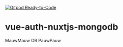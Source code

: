 [![Gitpod Ready-to-Code](https://img.shields.io/badge/Gitpod-Ready--to--Code-blue?logo=gitpod)](https://gitpod.io/#https://github.com/DirtyyDogg/vue-auth-nuxtjs-mongodb) 


# vue-auth-nuxtjs-mongodb
MauwMauw OR PauwPauw
